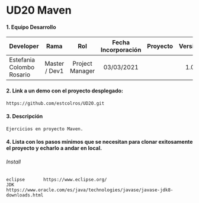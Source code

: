 # UD20 Maven

#### 1. Equipo Desarrollo 
| Developer | Rama | Rol | Fecha Incorporación | Proyecto | Versión |
| --- | :---:  | :---:  | :---:  | :---: | :---:  |
| Estefania Colombo Rosario | Master / Dev1 | Project Manager | 03/03/2021 |   | 1.0  |

#### 2. Link a un demo con el proyecto desplegado:
```
https://github.com/estcolros/UD20.git
```

#### 3. Descripción 
```
Ejercicios en proyecto Maven.
```

#### 4. Lista con los pasos mínimos que se necesitan para clonar exitosamente el proyecto y echarlo a andar en local.
###### Install
```
eclipse       https://www.eclipse.org/
JDK           https://www.oracle.com/es/java/technologies/javase/javase-jdk8-downloads.html
```

